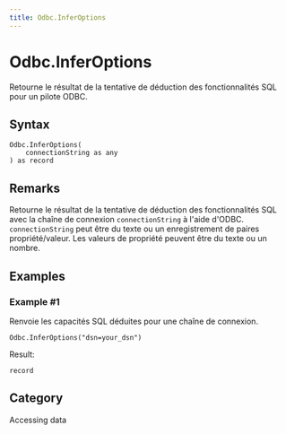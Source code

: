 ```yaml
---
title: Odbc.InferOptions
---
```


# Odbc.InferOptions


Retourne le résultat de la tentative de déduction des fonctionnalités SQL pour un pilote ODBC.


## Syntax

```powerquery
Odbc.InferOptions(
    connectionString as any
) as record
```


## Remarks

Retourne le résultat de la tentative de déduction des fonctionnalités SQL avec la chaîne de connexion <code>connectionString</code> à l'aide d'ODBC. <code>connectionString</code> peut être du texte ou un enregistrement de paires propriété/valeur. Les valeurs de propriété peuvent être du texte ou un nombre.


## Examples

### Example #1 
Renvoie les capacités SQL déduites pour une chaîne de connexion.
```powerquery
Odbc.InferOptions("dsn=your_dsn")
```

Result: 
```powerquery
record
```




## Category
Accessing data
